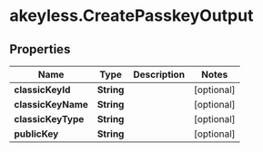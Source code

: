 # akeyless.CreatePasskeyOutput

## Properties

Name | Type | Description | Notes
------------ | ------------- | ------------- | -------------
**classicKeyId** | **String** |  | [optional] 
**classicKeyName** | **String** |  | [optional] 
**classicKeyType** | **String** |  | [optional] 
**publicKey** | **String** |  | [optional] 


